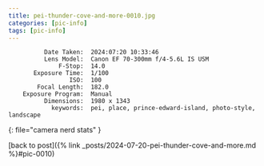 ```yaml
---
title: pei-thunder-cove-and-more-0010.jpg
categories: [pic-info]
tags: [pic-info]
---
```


```text
          Date Taken:  2024:07:20 10:33:46
          Lens Model:  Canon EF 70-300mm f/4-5.6L IS USM
              F-Stop:  14.0
       Exposure Time:  1/100
                 ISO:  100
        Focal Length:  182.0
    Exposure Program:  Manual
          Dimensions:  1980 x 1343
            keywords:  pei, place, prince-edward-island, photo-style, landscape
```
{: file="camera nerd stats" }

[back to post]({% link _posts/2024-07-20-pei-thunder-cove-and-more.md %}#pic-0010)